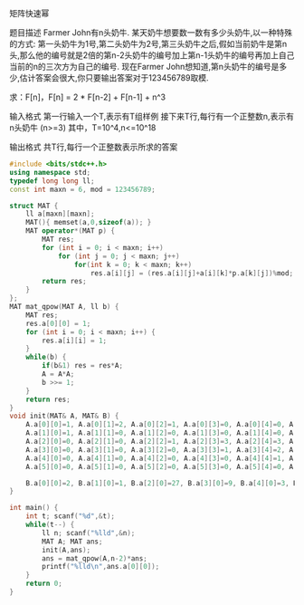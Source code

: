 矩阵快速幂

题目描述
Farmer John有n头奶牛.
某天奶牛想要数一数有多少头奶牛,以一种特殊的方式:
第一头奶牛为1号,第二头奶牛为2号,第三头奶牛之后,假如当前奶牛是第n头,那么他的编号就是2倍的第n-2头奶牛的编号加上第n-1头奶牛的编号再加上自己当前的n的三次方为自己的编号.
现在Farmer John想知道,第n头奶牛的编号是多少,估计答案会很大,你只要输出答案对于123456789取模.

求：F[n]，F[n] = 2 * F[n-2] + F[n-1] + n^3

输入格式
第一行输入一个T,表示有T组样例
接下来T行,每行有一个正整数n,表示有n头奶牛 (n>=3)
其中，T=10^4,n<=10^18

输出格式
共T行,每行一个正整数表示所求的答案
```cpp
#include <bits/stdc++.h>
using namespace std;
typedef long long ll;
const int maxn = 6, mod = 123456789;

struct MAT {
    ll a[maxn][maxn];
    MAT(){ memset(a,0,sizeof(a)); }
    MAT operator*(MAT p) {
        MAT res;
        for (int i = 0; i < maxn; i++)
            for (int j = 0; j < maxn; j++)
                for(int k = 0; k < maxn; k++)
                    res.a[i][j] = (res.a[i][j]+a[i][k]*p.a[k][j])%mod;
        return res;
    }
};
MAT mat_qpow(MAT A, ll b) {
    MAT res;
    res.a[0][0] = 1;
    for (int i = 0; i < maxn; i++) {
        res.a[i][i] = 1;
    }
    while(b) {
        if(b&1) res = res*A;
        A = A*A;
        b >>= 1;
    }
    return res;
}
void init(MAT& A, MAT& B) {
    A.a[0][0]=1, A.a[0][1]=2, A.a[0][2]=1, A.a[0][3]=0, A.a[0][4]=0, A.a[0][5]=0;
    A.a[1][0]=1, A.a[1][1]=0, A.a[1][2]=0, A.a[1][3]=0, A.a[1][4]=0, A.a[1][5]=0;
    A.a[2][0]=0, A.a[2][1]=0, A.a[2][2]=1, A.a[2][3]=3, A.a[2][4]=3, A.a[2][5]=1;
    A.a[3][0]=0, A.a[3][1]=0, A.a[3][2]=0, A.a[3][3]=1, A.a[3][4]=2, A.a[3][5]=1;
    A.a[4][0]=0, A.a[4][1]=0, A.a[4][2]=0, A.a[4][3]=0, A.a[4][4]=1, A.a[4][5]=1;
    A.a[5][0]=0, A.a[5][1]=0, A.a[5][2]=0, A.a[5][3]=0, A.a[5][4]=0, A.a[5][5]=1;

    B.a[0][0]=2, B.a[1][0]=1, B.a[2][0]=27, B.a[3][0]=9, B.a[4][0]=3, B.a[5][0]=1;
}

int main() {
    int t; scanf("%d",&t);
    while(t--) {
        ll n; scanf("%lld",&n);
        MAT A; MAT ans;
        init(A,ans);
        ans = mat_qpow(A,n-2)*ans;
        printf("%lld\n",ans.a[0][0]);
    }
    return 0;
}
```
